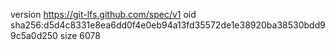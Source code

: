 version https://git-lfs.github.com/spec/v1
oid sha256:d5d4c8331e8ea6dd0f4e0eb94a13fd35572de1e38920ba38530bdd99c5a0d250
size 6078

